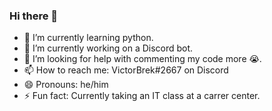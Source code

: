 ### Hi there 👋

<!--
**VictorBrek/VictorBrek** is a ✨ _special_ ✨ repository because its `README.md` (this file) appears on your GitHub profile.

Here are some ideas to get you started:
-->
- 🌱 I’m currently learning python.
- 🔭 I’m currently working on a Discord bot.
- 🤔 I’m looking for help with commenting my code more 😭.
- 📫 How to reach me: VictorBrek#2667 on Discord
- 😄 Pronouns: he/him
- ⚡ Fun fact: Currently taking an IT class at a carrer center.
